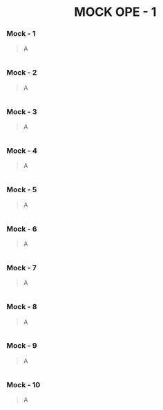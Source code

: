 <H1 ALIGN=CENTER> MOCK OPE - 1 </H1>

### Mock - 1
> A
```

```

### Mock - 2
> A
```

```

### Mock - 3
> A
```

```

### Mock - 4
> A
```

```

### Mock - 5
> A
```

```

### Mock - 6
> A
```

```

### Mock - 7
> A
```

```

### Mock - 8
> A
```

```

### Mock - 9
> A
```

```

### Mock - 10
> A
```

```

